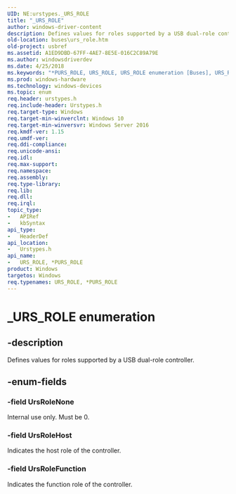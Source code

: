 ```yaml
---
UID: NE:urstypes._URS_ROLE
title: "_URS_ROLE"
author: windows-driver-content
description: Defines values for roles supported by a USB dual-role controller.
old-location: buses\urs_role.htm
old-project: usbref
ms.assetid: A1ED9DBD-67FF-4AE7-8E5E-016C2C89A79E
ms.author: windowsdriverdev
ms.date: 4/25/2018
ms.keywords: "*PURS_ROLE, URS_ROLE, URS_ROLE enumeration [Buses], URS_ROLE,*PURS_ROLE, URS_ROLE,*PURS_ROLE enumeration [Buses], UrsRoleFunction, UrsRoleHost, UrsRoleNone, _URS_ROLE, buses.urs_role, urstypes/URS_ROLE, urstypes/UrsRoleFunction, urstypes/UrsRoleHost, urstypes/UrsRoleNone"
ms.prod: windows-hardware
ms.technology: windows-devices
ms.topic: enum
req.header: urstypes.h
req.include-header: Urstypes.h
req.target-type: Windows
req.target-min-winverclnt: Windows 10
req.target-min-winversvr: Windows Server 2016
req.kmdf-ver: 1.15
req.umdf-ver: 
req.ddi-compliance: 
req.unicode-ansi: 
req.idl: 
req.max-support: 
req.namespace: 
req.assembly: 
req.type-library: 
req.lib: 
req.dll: 
req.irql: 
topic_type:
-	APIRef
-	kbSyntax
api_type:
-	HeaderDef
api_location:
-	Urstypes.h
api_name:
-	URS_ROLE, *PURS_ROLE
product: Windows
targetos: Windows
req.typenames: URS_ROLE, *PURS_ROLE
---
```


# _URS_ROLE enumeration


## -description


Defines values for roles supported by a USB dual-role controller.


## -enum-fields




### -field UrsRoleNone

Internal use only. Must be 0.


### -field UrsRoleHost

Indicates the host role of the controller.


### -field UrsRoleFunction

Indicates the function role of the controller.

